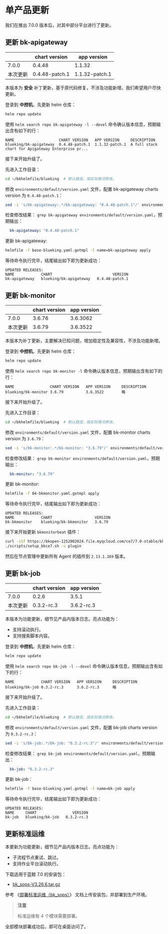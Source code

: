 # 单产品更新
我们在推出 7.0.0 版本后，对其中部分平台进行了更新。


## 更新 bk-apigateway
|  | chart version | app version |
|--|--|--|
| 7.0.0 | 0.4.48 | 1.1.32 |
| 本次更新 | 0.4.48-patch.1 | 1.1.32-patch.1 |

本版本为 **安全** 补丁更新，基于原代码修复，不涉及功能新增。我们希望用户尽快更新。

登录到 **中控机**，先更新 helm 仓库：
``` bash
helm repo update
```
使用 `helm search repo bk-apigateway -l --devel` 命令确认版本信息，预期输出含有如下的行：
``` plain
NAME                  	CHART VERSION 	APP VERSION   	DESCRIPTION
blueking/bk-apigateway	0.4.48-patch.1	1.1.32-patch.1	A full stack chart for Apigateway Enterprise pr...
```

接下来开始升级了。

先进入工作目录：
``` bash
cd ~/bkhelmfile/blueking  # 默认路径，按实际情况修改。
```

修改 `environments/default/version.yaml` 文件，配置 bk-apigateway charts version 为 `0.4.48-patch.1`：
``` bash
sed -i 's/bk-apigateway:.*/bk-apigateway: "0.4.48-patch.1"/' environments/default/version.yaml
```
检查修改结果： `grep bk-apigateway environments/default/version.yaml`，预期输出：
``` yaml
  bk-apigateway: "0.4.48-patch.1"
```

更新 bk-apigateway:
``` bash
helmfile -f base-blueking.yaml.gotmpl -l name=bk-apigateway apply
```

等待命令执行完毕，结尾输出如下即为更新成功：
``` plain
UPDATED RELEASES:
NAME            CHART                           VERSION
bk-apigateway   blueking/bk-apigateway   0.4.48-patch.1
```


## 更新 bk-monitor
|  | chart version | app version |
|--|--|--|
| 7.0.0 | 3.6.76 | 3.6.3062 |
| 本次更新 | 3.6.79 | 3.6.3522 |

本版本为补丁更新，主要解决已知问题，增加稳定性及兼容性，不涉及功能新增。

登录到 **中控机**，先更新 helm 仓库：
``` bash
helm repo update
```
使用 `helm search repo bk-monitor -l` 命令确认版本信息，预期输出含有如下的行：
``` plain
NAME           	    CHART VERSION	APP VERSION 	DESCRIPTION
blueking/bk-monitor	3.6.79       	3.6.3522  	    略
```

接下来开始升级了。

先进入工作目录：
``` bash
cd ~/bkhelmfile/blueking  # 默认路径，按实际情况修改。
```

修改 `environments/default/version.yaml` 文件，配置 bk-monitor charts version 为 `3.6.79`：
``` bash
sed -i 's/bk-monitor:.*/bk-monitor: "3.6.79"/' environments/default/version.yaml
```
检查修改结果： `grep bk-monitor environments/default/version.yaml`，预期输出：
``` yaml
  bk-monitor: "3.6.79"
```

更新 bk-monitor:
``` bash
helmfile -f 04-bkmonitor.yaml.gotmpl apply
```

等待命令执行完毕，结尾输出如下即为更新成功：
``` plain
UPDATED RELEASES:
NAME            CHART                   VERSION
bk-bkmonitor    blueking/bk-bkmonitor   3.6.79
```

接下来开始更新 `bkmonitorbeat` 插件：
``` bash
curl -sSf https://bkopen-1252002024.file.myqcloud.com/ce7/7.0-stable/bkdl-7.0-stable.sh | bash -s -- -ur latest bkmonitorbeat=2.13.1.269
./scripts/setup_bkce7.sh -u plugin
```
然后在节点管理中更新所有 Agent 的插件到 `2.13.1.269` 版本。


## 更新 bk-job

|  | chart version | app version |
|--|--|--|
| 7.0.0 | 0.2.6 | 3.5.1 |
| 本次更新 | 0.3.2-rc.3 | 3.6.2-rc.3 |

本版本为功能更新，细节见产品内版本日志。亮点功能为：
* 支持滚动执行。
* 支持搜索脚本内容。

登录到 **中控机**，先更新 helm 仓库：
``` bash
helm repo update
```
使用 `helm search repo bk-job -l --devel` 命令确认版本信息，预期输出含有如下的行：
``` plain
NAME           	CHART VERSION	APP VERSION 	DESCRIPTION
blueking/bk-job	0.3.2-rc.3   	3.6.2-rc.3  	略
```

接下来开始升级了。

先进入工作目录：
``` bash
cd ~/bkhelmfile/blueking  # 默认路径，按实际情况修改。
```

修改 `environments/default/version.yaml` 文件，配置 bk-job charts version 为 `0.3.2-rc.3`：
``` bash
sed -i 's/bk-job:.*/bk-job: "0.3.2-rc.3"/' environments/default/version.yaml
```
检查修改结果： `grep bk-job environments/default/version.yaml`，预期输出：
``` yaml
  bk-job: "0.3.2-rc.3"
```

更新 bk-job：
``` bash
helmfile -f base-blueking.yaml.gotmpl -l name=bk-job apply
```

等待命令执行完毕，结尾输出如下即为更新成功：
``` plain
UPDATED RELEASES:
NAME     CHART                VERSION
bk-job   blueking/bk-job   0.3.2-rc.3
```


## 更新标准运维

本更新为功能更新，细节见产品内版本日志。亮点功能为：
* 子流程节点重试、跳过。
* 支持作业平台滚动执行。

下载适用于蓝鲸 7.0 的安装包：
* [bk_sops-V3.26.6.tar.gz](https://bkopen-1252002024.file.myqcloud.com/saas-paas3/bk_sops/bk_sops-V3.26.6.tar.gz)

参考 《[部署标准运维（bk_sops）](install-saas-manually.md#deploy-bkce-saas-sops)》 文档上传安装包，并部署到生产环境。

>**注意**
>
>标准运维有 4 个模块需要部署。

全部模块部署成功后，即可在桌面访问了。

